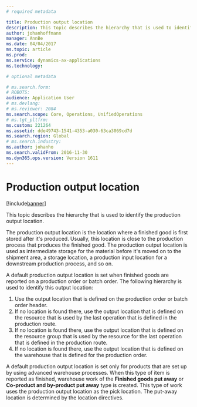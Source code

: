 ```yaml
---
# required metadata

title: Production output location
description: This topic describes the hierarchy that is used to identify the production output location.
author: johanhoffmann
manager: AnnBe
ms.date: 04/04/2017
ms.topic: article
ms.prod: 
ms.service: dynamics-ax-applications
ms.technology: 

# optional metadata

# ms.search.form: 
# ROBOTS: 
audience: Application User
# ms.devlang: 
# ms.reviewer: 2084
ms.search.scope: Core, Operations, UnifiedOperations
# ms.tgt_pltfrm: 
ms.custom: 221264
ms.assetid: dde49743-1541-4353-a030-63ca3069cd7d
ms.search.region: Global
# ms.search.industry: 
ms.author: johanho
ms.search.validFrom: 2016-11-30
ms.dyn365.ops.version: Version 1611
---
```


# Production output location

[!include[banner](../includes/banner.md)]

This topic describes the hierarchy that is used to identify the production output location.

The production output location is the location where a finished good is first stored after it's produced. Usually, this location is close to the production process that produces the finished good. The production output location is used as intermediate storage for the material before it's moved on to the shipment area, a storage location, a production input location for a downstream production process, and so on. 

A default production output location is set when finished goods are reported on a production order or batch order. The following hierarchy is used to identify this output location:

1. Use the output location that is defined on the production order or batch order header.
2. If no location is found there, use the output location that is defined on the resource that is used by the last operation that is defined in the production route.
3. If no location is found there, use the output location that is defined on the resource group that is used by the resource for the last operation that is defined in the production route.
4. If no location is found there, use the output location that is defined on the warehouse that is defined for the production order.

A default production output location is set only for products that are set up by using advanced warehouse processes. When this type of item is reported as finished, warehouse work of the **Finished goods put away** or **Co-product and by-product put away** type is created. This type of work uses the production output location as the pick location. The put-away location is determined by the location directives.
